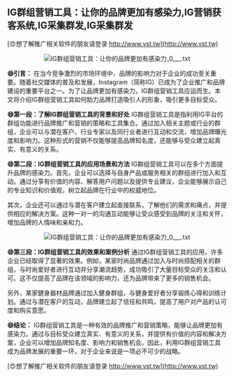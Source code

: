 ## **IG群组营销工具：让你的品牌更加有感染力,IG营销获客系统,IG采集群发,IG采集群发**

[😍想了解推广相关软件的朋友请登录 http://www.vst.tw](http://www.vst.tw)

 <center><img src="https://vst.tw/MP4/tuiguang/png/4.png" alt="IG群组营销工具：让你的品牌更加有感染力_0___.txt"></center>

**😄引言：**
在当今竞争激烈的市场环境中，品牌的影响力对于企业的成功至关重要。随着社交媒体的普及和发展，Instagram（简称IG）已成为了企业推广和品牌建设的重要平台之一。为了让品牌更加有感染力，IG群组营销工具应运而生。本文将介绍IG群组营销工具如何助力品牌打造吸引人的形象，吸引更多目标受众。

**😄第一段：了解IG群组营销工具的背景和好处**
IG群组营销工具是指利用IG平台的群组功能进行品牌推广和营销的策略和工具集合。通过加入相关主题或行业的群组，企业可以与潜在客户、行业专家以及同行业者进行互动和交流，增加品牌曝光度和影响力。这种形式的营销不仅能够提高品牌知名度，还能够与受众建立起真实、有意义的关系。

**😄第二段：IG群组营销工具的应用场景和方法**
IG群组营销工具可以在多个方面提升品牌的感染力。首先，企业可以选择与自身产品或服务相关的群组进行加入和互动。通过分享有价值的内容、解答用户问题以及提供专业建议，企业能够展示自己的专业知识和价值观，树立起品牌在行业中的权威地位。

其次，企业还可以通过与潜在客户建立起直接联系，了解他们的需求和痛点，并提供相应的解决方案。这种一对一的沟通互动能够让受众感受到品牌的关注和关怀，增加品牌的人情味和亲和力。

 <center><img src="https://vst.tw/MP4/tuiguang/png/7.png" alt="IG群组营销工具：让你的品牌更加有感染力_0___.txt"></center>

**😄第三段：IG群组营销工具的效果和案例分析**
通过IG群组营销工具的应用，许多企业已经取得了显著的效果。例如，某家时尚品牌通过加入与时尚搭配相关的群组，与时尚爱好者进行互动并分享潮流趋势，成功吸引了大量目标受众的关注和认可。这不仅提高了品牌在该领域的影响力，还为品牌带来了更多的销售机会。

另外，某家健身器材品牌通过加入健身群组，与健身爱好者分享锻炼心得和训练计划。通过与潜在客户的互动，品牌建立起了信任和共鸣，提高了用户对产品的认可度和购买意愿。

**😄结论：**
IG群组营销工具是一种有效的品牌推广和营销策略，能够让品牌更加有感染力。通过与目标受众建立真实、有意义的关系，并提供有价值的内容和解决方案，企业可以增加品牌知名度、影响力和销售机会。因此，利用IG群组营销工具成为品牌发展的重要一环，对于企业来说是一项必不可少的战略。

[😍想了解推广相关软件的朋友请登录 http://www.vst.tw](http://www.vst.tw)



